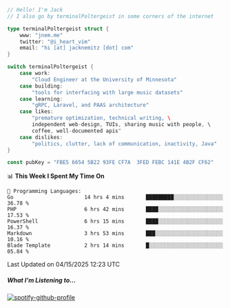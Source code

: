 ```go
// Hello! I'm Jack
// I also go by terminalPoltergeist in some corners of the internet

type terminalPoltergeist struct {
    www: "jnem.me"
    twitter: "@i_heart_vim"
    email: "hi [at] jacknemitz [dot] com"
}

switch terminalPoltergeist {
    case work:
        "Cloud Engineer at the University of Minnesota"
    case building:
        "tools for interfacing with large music datasets"
    case learning:
        "gRPC, Laravel, and PAAS architecture"
    case likes:
        "premature optimization, technical writing, \
        independent web-design, TUIs, sharing music with people, \
        coffee, well-documented apis"
    case dislikes:
        "politics, clutter, lack of communication, inactivity, Java"
}

const pubKey = "FBE5 6654 5B22 93FE CF7A  3FED FEBC 141E 4B2F CF62"
```

<!--START_SECTION:waka-->
📊 **This Week I Spent My Time On** 

```text
💬 Programming Languages: 
Go                       14 hrs 4 mins       █████████░░░░░░░░░░░░░░░░   36.78 % 
PHP                      6 hrs 42 mins       ████░░░░░░░░░░░░░░░░░░░░░   17.53 % 
PowerShell               6 hrs 15 mins       ████░░░░░░░░░░░░░░░░░░░░░   16.37 % 
Markdown                 3 hrs 53 mins       ███░░░░░░░░░░░░░░░░░░░░░░   10.16 % 
Blade Template           2 hrs 14 mins       █░░░░░░░░░░░░░░░░░░░░░░░░   05.84 % 
```


 Last Updated on 04/15/2025 12:23 UTC
<!--END_SECTION:waka-->

##### What I'm Listening to...

[![spotify-github-profile](https://jnem.me/listening-item?maxAge=2592000)](https://jnem.me/listening)
